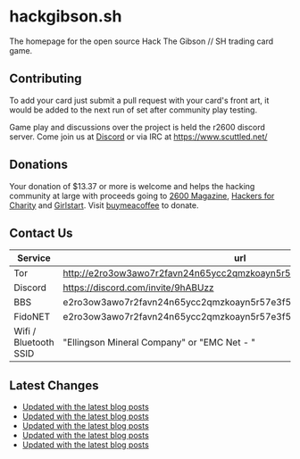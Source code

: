 # hackgibson.sh
The homepage for the open source Hack The Gibson // SH trading card game.


## Contributing

To add your card just submit a pull request with your card's front art, it would be added to the next run of set after community play testing.

Game play and discussions over the project is held the r2600 discord server. Come join us at [Discord](https://discord.com/invite/9hABUzz) or via IRC at https://www.scuttled.net/


## Donations

Your donation of $13.37 or more is welcome and helps the hacking community at large with proceeds going to [2600 Magazine](https://2600.com/), [Hackers for Charity](https://hackersforcharity.org) and [Girlstart](https://girlstart.org).  Visit [buymeacoffee](https://www.buymeacoffee.com/hackgibson.sh) to donate.


## Contact Us

Service | url
-|-
Tor | http://e2ro3ow3awo7r2favn24n65ycc2qmzkoayn5r57e3f56nvjwdcgg32ad.onion
Discord | https://discord.com/invite/9hABUzz
BBS | e2ro3ow3awo7r2favn24n65ycc2qmzkoayn5r57e3f56nvjwdcgg32ad.onion:23
FidoNET | e2ro3ow3awo7r2favn24n65ycc2qmzkoayn5r57e3f56nvjwdcgg32ad.onion:24554
Wifi / Bluetooth SSID | "Ellingson Mineral Company" or "EMC Net - <fidonet address>"

## Latest Changes
<!-- BLOG-POST-LIST:START -->
- [Updated with the latest blog posts](https://github.com/DFW2600/hackgibson.sh/commit/1fa94ee4218d1e4fffd2c7aee67f17427b9d6f12)
- [Updated with the latest blog posts](https://github.com/DFW2600/hackgibson.sh/commit/0bfdcd58e514686648a3a8f808827fee184fd2b9)
- [Updated with the latest blog posts](https://github.com/DFW2600/hackgibson.sh/commit/bdb35bc87bcd1bd78e860e5121a8e3cb920e9623)
- [Updated with the latest blog posts](https://github.com/DFW2600/hackgibson.sh/commit/467e4c441e268a5e8480a210718fc2a98a4ee803)
- [Updated with the latest blog posts](https://github.com/DFW2600/hackgibson.sh/commit/c87280f4d55d62bed9e63b0797790559f0504df2)
<!-- BLOG-POST-LIST:END -->
